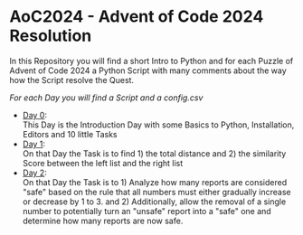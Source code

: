 # AoC2024 - Advent of Code 2024 Resolution

In this Repository you will find a short Intro to Python and for each Puzzle of Advent of Code 2024 a Python Script with many comments about the way how the Script resolve the Quest.  

*For each Day you will find a Script and a config.csv*  

- [Day 0](Day0/TOC.md):  
This Day is the Introduction Day with some Basics to Python, Installation, Editors and 10 little Tasks
- [Day 1](Day1/TOC.md):  
On that Day the Task is to find 1) the total distance and 2) the similarity Score between the left list and the right list
- [Day 2](Day2/TOC.md):  
On that Day the Task is to 1) Analyze how many reports are considered "safe" based on the rule that all numbers must either gradually increase or decrease by 1 to 3. and 2) Additionally, allow the removal of a single number to potentially turn an "unsafe" report into a "safe" one and determine how many reports are now safe.